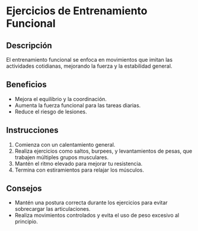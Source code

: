 # Ejercicios de Entrenamiento Funcional

## Descripción
El entrenamiento funcional se enfoca en movimientos que imitan las actividades cotidianas, mejorando la fuerza y la estabilidad general.

## Beneficios
- Mejora el equilibrio y la coordinación.
- Aumenta la fuerza funcional para las tareas diarias.
- Reduce el riesgo de lesiones.

## Instrucciones
1. Comienza con un calentamiento general.
2. Realiza ejercicios como saltos, burpees, y levantamientos de pesas, que trabajen múltiples grupos musculares.
3. Mantén el ritmo elevado para mejorar tu resistencia.
4. Termina con estiramientos para relajar los músculos.

## Consejos
- Mantén una postura correcta durante los ejercicios para evitar sobrecargar las articulaciones.
- Realiza movimientos controlados y evita el uso de peso excesivo al principio.
